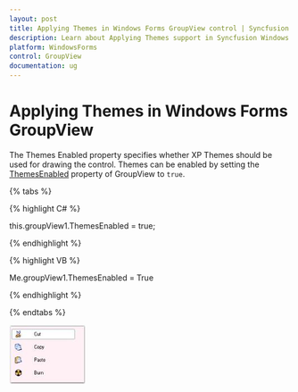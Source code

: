 ```yaml
---
layout: post
title: Applying Themes in Windows Forms GroupView control | Syncfusion
description: Learn about Applying Themes support in Syncfusion Windows Forms GroupView control, its elements and more details.
platform: WindowsForms
control: GroupView
documentation: ug
---
```

# Applying Themes in Windows Forms GroupView

The Themes Enabled property specifies whether XP Themes should be used for drawing the control. Themes can be enabled by setting the [ThemesEnabled](https://help.syncfusion.com/cr/windowsforms/Syncfusion.Windows.Forms.Tools.GroupView.html#Syncfusion_Windows_Forms_Tools_GroupView_ThemesEnabled) property of GroupView to `true`.

{% tabs %}

{% highlight C# %}

this.groupView1.ThemesEnabled = true;

{% endhighlight %}



{% highlight VB %}

Me.groupView1.ThemesEnabled = True

{% endhighlight %}

{% endtabs %}

 ![Themes enabled](Overview_images/Overview_img84.jpeg)
